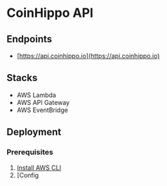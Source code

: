 # CoinHippo API

## Endpoints
- [https://api.coinhippo.io](https://api.coinhippo.io)

## Stacks
- AWS Lambda
- AWS API Gateway
- AWS EventBridge

## Deployment
### Prerequisites
1. [Install AWS CLI](https://docs.aws.amazon.com/cli/latest/userguide/getting-started-prereqs.html)
2. [Config